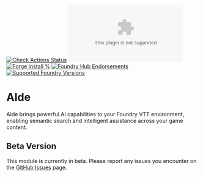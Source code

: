 [![Check Actions Status](https://github.com/nivthefox/foundryvtt-aide/workflows/checks/badge.svg)](https://github.com/nivthefox/foundryvtt-aide/actions)
[![Downloads](https://img.shields.io/github/downloads/nivthefox/foundryvtt-aide/latest/module.zip)](https://github.com/nivthefox/foundryvtt-aide/releases/latest)
[![Forge Install %](https://img.shields.io/badge/dynamic/json?label=Forge%20Installs&query=package.installs&suffix=%25&url=https%3A%2F%2Fforge-vtt.com%2Fapi%2Fbazaar%2Fpackage%2Ffoundryvtt-aide&colorB=4aa94a)](https://forge-vtt.com/bazaar#package=foundryvtt-aide)
[![Foundry Hub Endorsements](https://img.shields.io/endpoint?logoColor=white&url=https%3A%2F%2Fwww.foundryvtt-hub.com%2Fwp-json%2Fhubapi%2Fv1%2Fpackage%2Ffoundryvtt-aide%2Fshield%2Fendorsements)](https://www.foundryvtt-hub.com/package/foundryvtt-aide/)
[![Supported Foundry Versions](https://img.shields.io/endpoint?url=https://foundryshields.com/version?url=https://raw.githubusercontent.com/nivthefox/foundryvtt-aide/main/module.json)](https://foundryvtt.com/)

# AIde
AIde brings powerful AI capabilities to your Foundry VTT environment, enabling semantic search and intelligent assistance across your game content.

## Beta Version
This module is currently in beta. Please report any issues you encounter on the 
[GitHub Issues](https://github.com/nivthefox/foundryvtt-aide/issues) page.
